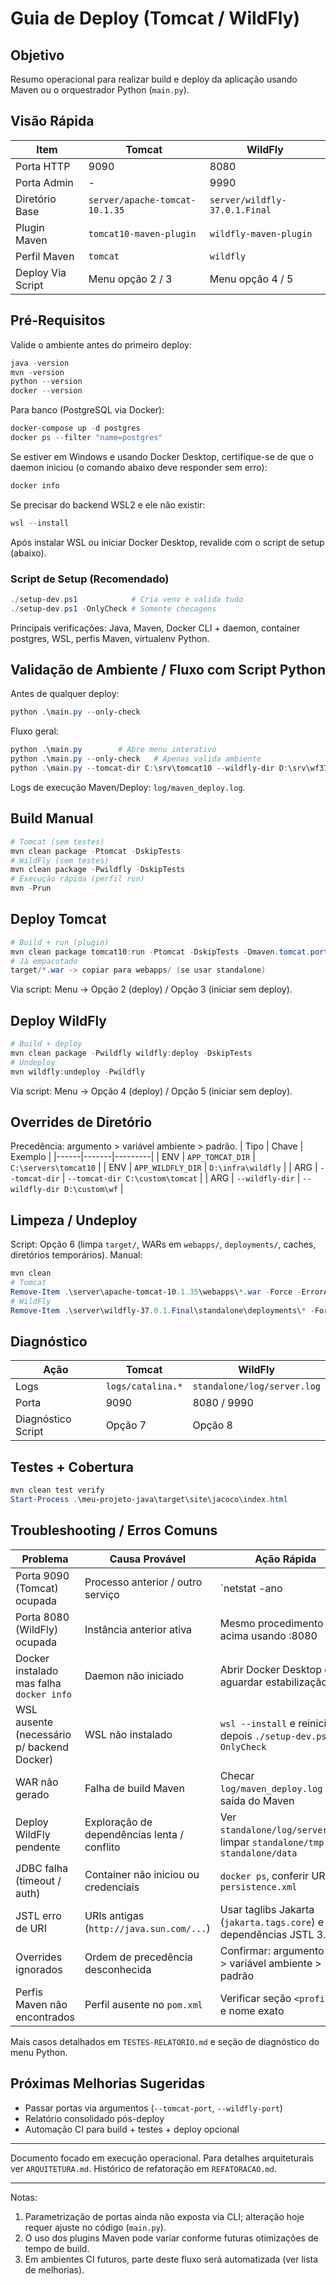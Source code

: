 # Guia de Deploy (Tomcat / WildFly)

## Objetivo
Resumo operacional para realizar build e deploy da aplicação usando Maven ou o orquestrador Python (`main.py`).

## Visão Rápida
| Item | Tomcat | WildFly |
|------|--------|---------|
| Porta HTTP | 9090 | 8080 |
| Porta Admin | - | 9990 |
| Diretório Base | `server/apache-tomcat-10.1.35` | `server/wildfly-37.0.1.Final` |
| Plugin Maven | `tomcat10-maven-plugin` | `wildfly-maven-plugin` |
| Perfil Maven | `tomcat` | `wildfly` |
| Deploy Via Script | Menu opção 2 / 3 | Menu opção 4 / 5 |

## Pré-Requisitos
Valide o ambiente antes do primeiro deploy:
```powershell
java -version
mvn -version
python --version
docker --version
```
Para banco (PostgreSQL via Docker):
```powershell
docker-compose up -d postgres
docker ps --filter "name=postgres"
```
Se estiver em Windows e usando Docker Desktop, certifique-se de que o daemon iniciou (o comando abaixo deve responder sem erro):
```powershell
docker info
```
Se precisar do backend WSL2 e ele não existir:
```powershell
wsl --install
```
Após instalar WSL ou iniciar Docker Desktop, revalide com o script de setup (abaixo).

### Script de Setup (Recomendado)
```powershell
./setup-dev.ps1            # Cria venv e valida tudo
./setup-dev.ps1 -OnlyCheck # Somente checagens
```
Principais verificações: Java, Maven, Docker CLI + daemon, container postgres, WSL, perfis Maven, virtualenv Python.

## Validação de Ambiente / Fluxo com Script Python
Antes de qualquer deploy:
```powershell
python .\main.py --only-check
```
Fluxo geral:
```powershell
python .\main.py        # Abre menu interativo
python .\main.py --only-check   # Apenas valida ambiente
python .\main.py --tomcat-dir C:\srv\tomcat10 --wildfly-dir D:\srv\wf37
```
Logs de execução Maven/Deploy: `log/maven_deploy.log`.

## Build Manual
```powershell
# Tomcat (sem testes)
mvn clean package -Ptomcat -DskipTests
# WildFly (sem testes)
mvn clean package -Pwildfly -DskipTests
# Execução rápida (perfil run)
mvn -Prun
```

## Deploy Tomcat
```powershell
# Build + run (plugin)
mvn clean package tomcat10:run -Ptomcat -DskipTests -Dmaven.tomcat.port=9090
# Já empacotado
target/*.war -> copiar para webapps/ (se usar standalone)
```
Via script: Menu → Opção 2 (deploy) / Opção 3 (iniciar sem deploy).

## Deploy WildFly
```powershell
# Build + deploy
mvn clean package -Pwildfly wildfly:deploy -DskipTests
# Undeploy
mvn wildfly:undeploy -Pwildfly
```
Via script: Menu → Opção 4 (deploy) / Opção 5 (iniciar sem deploy).

## Overrides de Diretório
Precedência: argumento > variável ambiente > padrão.
| Tipo | Chave | Exemplo |
|------|-------|---------|
| ENV | `APP_TOMCAT_DIR` | `C:\servers\tomcat10` |
| ENV | `APP_WILDFLY_DIR` | `D:\infra\wildfly` |
| ARG | `--tomcat-dir` | `--tomcat-dir C:\custom\tomcat` |
| ARG | `--wildfly-dir` | `--wildfly-dir D:\custom\wf` |

## Limpeza / Undeploy
Script: Opção 6 (limpa `target/`, WARs em `webapps/`, `deployments/`, caches, diretórios temporários).
Manual:
```powershell
mvn clean
# Tomcat
Remove-Item .\server\apache-tomcat-10.1.35\webapps\*.war -Force -ErrorAction SilentlyContinue
# WildFly
Remove-Item .\server\wildfly-37.0.1.Final\standalone\deployments\* -Force -ErrorAction SilentlyContinue
```

## Diagnóstico
| Ação | Tomcat | WildFly |
|------|--------|---------|
| Logs | `logs/catalina.*` | `standalone/log/server.log` |
| Porta | 9090 | 8080 / 9990 |
| Diagnóstico Script | Opção 7 | Opção 8 |

## Testes + Cobertura
```powershell
mvn clean test verify
Start-Process .\meu-projeto-java\target\site\jacoco\index.html
```

## Troubleshooting / Erros Comuns
| Problema | Causa Provável | Ação Rápida |
|----------|----------------|-------------|
| Porta 9090 (Tomcat) ocupada | Processo anterior / outro serviço | `netstat -ano | findstr :9090` + `taskkill /PID <PID> /F` |
| Porta 8080 (WildFly) ocupada | Instância anterior ativa | Mesmo procedimento acima usando :8080 |
| Docker instalado mas falha `docker info` | Daemon não iniciado | Abrir Docker Desktop e aguardar estabilização |
| WSL ausente (necessário p/ backend Docker) | WSL não instalado | `wsl --install` e reiniciar, depois `./setup-dev.ps1 -OnlyCheck` |
| WAR não gerado | Falha de build Maven | Checar `log/maven_deploy.log` e saída do Maven |
| Deploy WildFly pendente | Exploração de dependências lenta / conflito | Ver `standalone/log/server.log`; limpar `standalone/tmp` e `standalone/data` |
| JDBC falha (timeout / auth) | Container não iniciou ou credenciais | `docker ps`, conferir URL em `persistence.xml` |
| JSTL erro de URI | URIs antigas (`http://java.sun.com/...`) | Usar taglibs Jakarta (`jakarta.tags.core`) e dependências JSTL 3.x |
| Overrides ignorados | Ordem de precedência desconhecida | Confirmar: argumento CLI > variável ambiente > padrão |
| Perfis Maven não encontrados | Perfil ausente no `pom.xml` | Verificar seção `<profiles>` e nome exato |

Mais casos detalhados em `TESTES-RELATORIO.md` e seção de diagnóstico do menu Python.

## Próximas Melhorias Sugeridas
- Passar portas via argumentos (`--tomcat-port`, `--wildfly-port`)
- Relatório consolidado pós-deploy
- Automação CI para build + testes + deploy opcional

---
Documento focado em execução operacional. Para detalhes arquiteturais ver `ARQUITETURA.md`. Histórico de refatoração em `REFATORACAO.md`.

---
Notas:
1. Parametrização de portas ainda não exposta via CLI; alteração hoje requer ajuste no código (`main.py`).
2. O uso dos plugins Maven pode variar conforme futuras otimizações de tempo de build.
3. Em ambientes CI futuros, parte deste fluxo será automatizada (ver lista de melhorias).
